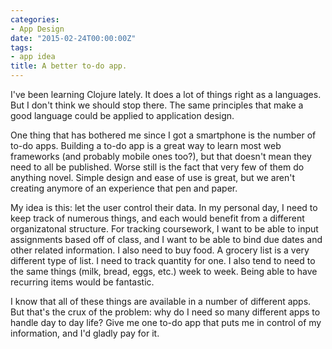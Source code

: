 ```yaml
---
categories:
- App Design
date: "2015-02-24T00:00:00Z"
tags:
- app idea
title: A better to-do app.
---
```


I've been learning Clojure lately. It does a lot of things right as a languages.
But I don't think we should stop there. The same principles that make a good
language could be applied to application design.

One thing that has bothered me since I got a smartphone is the number of to-do
apps. Building a to-do app is a great way to learn most web frameworks (and
probably mobile ones too?), but that doesn't mean they need to all be published.
Worse still is the fact that very few of them do anything novel. Simple design
and ease of use is great, but we aren't creating anymore of an experience that
pen and paper.

My idea is this: let the user control their data. In my personal day, I need to
keep track of numerous things, and each would benefit from a different
organizatonal structure. For tracking coursework, I want to be able to input
assignments based off of class, and I want to be able to bind due dates and
other related information. I also need to buy food. A grocery list is a very
different type of list. I need to track quantity for one. I also tend to need
to the same things (milk, bread, eggs, etc.) week to week. Being able to have
recurring items would be fantastic.

I know that all of these things are available in a number of different apps. But
that's the crux of the problem: why do I need so many different apps to handle
day to day life? Give me one to-do app that puts me in control of my
information, and I'd gladly pay for it.
